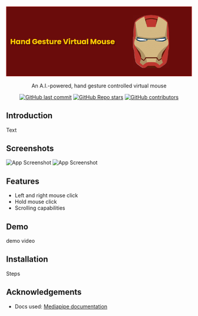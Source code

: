 
![Logo](resources/MouseBanner.png)

<p align="center">
An A.I.-powered, hand gesture controlled virtual mouse
</p>

<div align="center">

  <a href="">![GitHub last commit](https://img.shields.io/github/last-commit/AndersHaroldson/Virtual-Gesture-Mouse-?style=flat-square)</a>
  <a href="">![GitHub Repo stars](https://img.shields.io/github/stars/AndersHaroldson/Virtual-Gesture-Mouse-?style=flat-square)</a>
  <a href="">![GitHub contributors](https://img.shields.io/github/contributors/AndersHaroldson/Virtual-Gesture-Mouse-?style=flat-square)</a>

</div>


## Introduction
Text

## Screenshots

![App Screenshot](resources/.png)
![App Screenshot](resources/.png)


## Features

- Left and right mouse click
- Hold mouse click
- Scrolling capabilities


## Demo

demo video


## Installation

Steps

## Acknowledgements
  - Docs used: [Mediapipe documentation](https://developers.google.com/mediapipe/solutions/vision/hand_landmarker#models)

